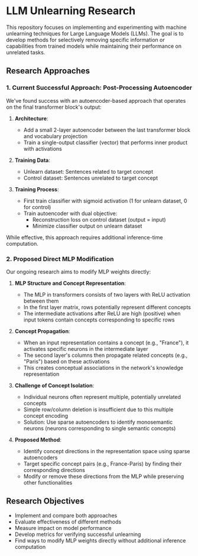 # LLM Unlearning Research

This repository focuses on implementing and experimenting with machine unlearning techniques for Large Language Models (LLMs). The goal is to develop methods for selectively removing specific information or capabilities from trained models while maintaining their performance on unrelated tasks.

## Research Approaches

### 1. Current Successful Approach: Post-Processing Autoencoder
We've found success with an autoencoder-based approach that operates on the final transformer block's output:

1. **Architecture**:
   - Add a small 2-layer autoencoder between the last transformer block and vocabulary projection
   - Train a single-output classifier (vector) that performs inner product with activations

2. **Training Data**:
   - Unlearn dataset: Sentences related to target concept
   - Control dataset: Sentences unrelated to target concept

3. **Training Process**:
   - First train classifier with sigmoid activation (1 for unlearn dataset, 0 for control)
   - Train autoencoder with dual objective:
     * Reconstruction loss on control dataset (output = input)
     * Minimize classifier output on unlearn dataset

While effective, this approach requires additional inference-time computation.

### 2. Proposed Direct MLP Modification
Our ongoing research aims to modify MLP weights directly:

1. **MLP Structure and Concept Representation**:
   - The MLP in transformers consists of two layers with ReLU activation between them
   - In the first layer matrix, rows potentially represent different concepts
   - The intermediate activations after ReLU are high (positive) when input tokens contain concepts corresponding to specific rows

2. **Concept Propagation**:
   - When an input representation contains a concept (e.g., "France"), it activates specific neurons in the intermediate layer
   - The second layer's columns then propagate related concepts (e.g., "Paris") based on these activations
   - This creates conceptual associations in the network's knowledge representation

3. **Challenge of Concept Isolation**:
   - Individual neurons often represent multiple, potentially unrelated concepts
   - Simple row/column deletion is insufficient due to this multiple concept encoding
   - Solution: Use sparse autoencoders to identify monosemantic neurons (neurons corresponding to single semantic concepts)

4. **Proposed Method**:
   - Identify concept directions in the representation space using sparse autoencoders
   - Target specific concept pairs (e.g., France-Paris) by finding their corresponding directions
   - Modify or remove these directions from the MLP while preserving other functionalities

## Research Objectives
- Implement and compare both approaches
- Evaluate effectiveness of different methods
- Measure impact on model performance
- Develop metrics for verifying successful unlearning
- Find ways to modify MLP weights directly without additional inference computation

